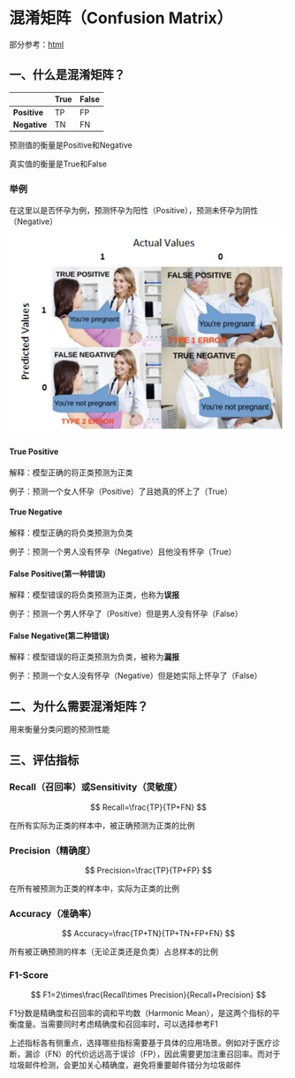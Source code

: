 # 混淆矩阵（Confusion Matrix）

部分参考：[html](https://towardsdatascience.com/understanding-confusion-matrix-a9ad42dcfd62)

## 一、什么是混淆矩阵？

|              | **True** | **False** |
| ------------ | -------- | --------- |
| **Positive** | TP       | FP        |
| **Negative** | TN       | FN        |

预测值的衡量是Positive和Negative

真实值的衡量是True和False

### 举例

在这里以是否怀孕为例，预测怀孕为阳性（Positive），预测未怀孕为阴性（Negative）![pregnant.png](.\src\pregnant.png)

#### True Positive

解释：模型正确的将正类预测为正类

例子：预测一个女人怀孕（Positive）了且她真的怀上了（True）

#### True Negative

解释：模型正确的将负类预测为负类

例子：预测一个男人没有怀孕（Negative）且他没有怀孕（True）

#### False Positive(第一种错误)

解释：模型错误的将负类预测为正类，也称为**误报**

例子：预测一个男人怀孕了（Positive）但是男人没有怀孕（False）

#### False Negative(第二种错误)

解释：模型错误的将正类预测为负类，被称为**漏报**

例子：预测一个女人没有怀孕（Negative）但是她实际上怀孕了（False）



## 二、为什么需要混淆矩阵？

用来衡量分类问题的预测性能

## 三、评估指标

### Recall（召回率）或Sensitivity（灵敏度）

$$
Recall=\frac{TP}{TP+FN}
$$



在所有实际为正类的样本中，被正确预测为正类的比例

### Precision（精确度）

$$
Precision=\frac{TP}{TP+FP}
$$

在所有被预测为正类的样本中，实际为正类的比例

### Accuracy（准确率）

$$
Accuracy=\frac{TP+TN}{TP+TN+FP+FN}
$$

所有被正确预测的样本（无论正类还是负类）占总样本的比例

### F1-Score

$$
F1=2\times\frac{Recall\times Precision}{Recall+Precision}
$$

F1分数是精确度和召回率的调和平均数（Harmonic Mean），是这两个指标的平衡度量。当需要同时考虑精确度和召回率时，可以选择参考F1



上述指标各有侧重点，选择哪些指标需要基于具体的应用场景。例如对于医疗诊断，漏诊（FN）的代价远远高于误诊（FP），因此需要更加注重召回率。而对于垃圾邮件检测，会更加关心精确度，避免将重要邮件错分为垃圾邮件





